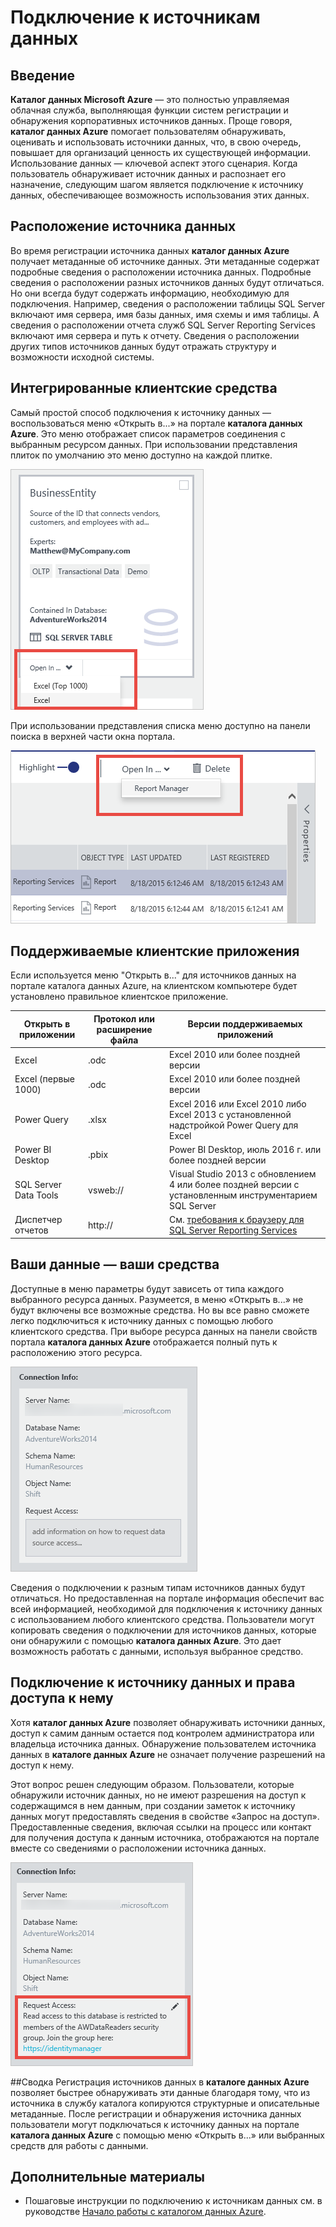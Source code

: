 <properties
   pageTitle="Подключение к источникам данных | Microsoft Azure"
   description="В статье описывается подключение к источникам данных, обнаруженных в каталоге данных Azure."
   services="data-catalog"
   documentationCenter=""
   authors="steelanddata"
   manager="NA"
   editor=""
   tags=""/>
<tags
   ms.service="data-catalog"
   ms.devlang="NA"
   ms.topic="article"
   ms.tgt_pltfrm="NA"
   ms.workload="data-catalog"
   ms.date="09/15/2016"
   ms.author="maroche"/>


# Подключение к источникам данных

## Введение
**Каталог данных Microsoft Azure** — это полностью управляемая облачная служба, выполняющая функции систем регистрации и обнаружения корпоративных источников данных. Проще говоря, **каталог данных Azure** помогает пользователям обнаруживать, оценивать и использовать источники данных, что, в свою очередь, повышает для организаций ценность их существующей информации. Использование данных — ключевой аспект этого сценария. Когда пользователь обнаруживает источник данных и распознает его назначение, следующим шагом является подключение к источнику данных, обеспечивающее возможность использования этих данных.

## Расположение источника данных
Во время регистрации источника данных **каталог данных Azure** получает метаданные об источнике данных. Эти метаданные содержат подробные сведения о расположении источника данных. Подробные сведения о расположении разных источников данных будут отличаться. Но они всегда будут содержать информацию, необходимую для подключения. Например, сведения о расположении таблицы SQL Server включают имя сервера, имя базы данных, имя схемы и имя таблицы. А сведения о расположении отчета служб SQL Server Reporting Services включают имя сервера и путь к отчету. Сведения о расположении других типов источников данных будут отражать структуру и возможности исходной системы.

## Интегрированные клиентские средства
Самый простой способ подключения к источнику данных — воспользоваться меню «Открыть в...» на портале **каталога данных Azure**. Это меню отображает список параметров соединения с выбранным ресурсом данных. При использовании представления плиток по умолчанию это меню доступно на каждой плитке.

 ![Открытие таблицы SQL Server в Excel с помощью плитки ресурса данных](./media/data-catalog-how-to-connect/data-catalog-how-to-connect1.png)

При использовании представления списка меню доступно на панели поиска в верхней части окна портала.

 ![Открытие отчетов служб SQL Server Reporting Services в диспетчере отчетов с помощью панели поиска](./media/data-catalog-how-to-connect/data-catalog-how-to-connect2.png)

## Поддерживаемые клиентские приложения
Если используется меню "Открыть в..." для источников данных на портале каталога данных Azure, на клиентском компьютере будет установлено правильное клиентское приложение.

| Открыть в приложении | Протокол или расширение файла | Версии поддерживаемых приложений |
| --- | --- | --- |
| Excel | .odc | Excel 2010 или более поздней версии |
| Excel (первые 1000) | .odc | Excel 2010 или более поздней версии |
| Power Query | .xlsx | Excel 2016 или Excel 2010 либо Excel 2013 с установленной надстройкой Power Query для Excel
| Power BI Desktop | .pbix | Power BI Desktop, июль 2016 г. или более поздней версии |
| SQL Server Data Tools | vsweb:// | Visual Studio 2013 с обновлением 4 или более поздней версии с установленным инструментарием SQL Server |
| Диспетчер отчетов | http:// | См. [требования к браузеру для SQL Server Reporting Services](https://technet.microsoft.com/ru-RU/library/ms156511.aspx) |

## Ваши данные — ваши средства
Доступные в меню параметры будут зависеть от типа каждого выбранного ресурса данных. Разумеется, в меню «Открыть в...» не будут включены все возможные средства. Но вы все равно сможете легко подключиться к источнику данных с помощью любого клиентского средства. При выборе ресурса данных на панели свойств портала **каталога данных Azure** отображается полный путь к расположению этого ресурса.

 ![Сведения о подключении для таблицы SQL Server](./media/data-catalog-how-to-connect/data-catalog-how-to-connect3.png)

Сведения о подключении к разным типам источников данных будут отличаться. Но предоставленная на портале информация обеспечит вас всей информацией, необходимой для подключения к источнику данных с использованием любого клиентского средства. Пользователи могут копировать сведения о подключении для источников данных, которые они обнаружили с помощью **каталога данных Azure**. Это дает возможность работать с данными, используя выбранное средство.

## Подключение к источнику данных и права доступа к нему
Хотя **каталог данных Azure** позволяет обнаруживать источники данных, доступ к самим данным остается под контролем администратора или владельца источника данных. Обнаружение пользователем источника данных в **каталоге данных Azure** не означает получение разрешений на доступ к нему.

Этот вопрос решен следующим образом. Пользователи, которые обнаружили источник данных, но не имеют разрешения на доступ к содержащимся в нем данным, при создании заметок к источнику данных могут предоставлять сведения в свойстве «Запрос на доступ». Предоставленные сведения, включая ссылки на процесс или контакт для получения доступа к данным источника, отображаются на портале вместе со сведениями о расположении источника данных.

 ![Сведения о подключении с предоставленными инструкциям по получению запроса на доступ](./media/data-catalog-how-to-connect/data-catalog-how-to-connect4.png)

##Сводка
Регистрация источников данных в **каталоге данных Azure** позволяет быстрее обнаруживать эти данные благодаря тому, что из источника в службу каталога копируются структурные и описательные метаданные. После регистрации и обнаружения источника данных пользователи могут подключаться к источнику данных на портале **каталога данных Azure** с помощью меню «Открыть в...» или выбранных средств для работы с данными.

## Дополнительные материалы
- Пошаговые инструкции по подключению к источникам данных см. в руководстве [Начало работы с каталогом данных Azure](data-catalog-get-started.md).

<!---HONumber=AcomDC_0921_2016-->